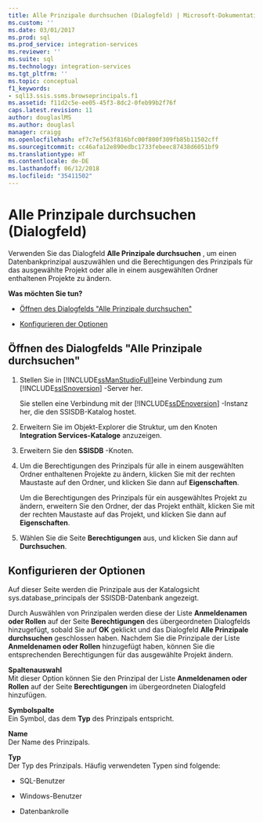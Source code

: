 ```yaml
---
title: Alle Prinzipale durchsuchen (Dialogfeld) | Microsoft-Dokumentation
ms.custom: ''
ms.date: 03/01/2017
ms.prod: sql
ms.prod_service: integration-services
ms.reviewer: ''
ms.suite: sql
ms.technology: integration-services
ms.tgt_pltfrm: ''
ms.topic: conceptual
f1_keywords:
- sql13.ssis.ssms.browseprincipals.f1
ms.assetid: f11d2c5e-ee05-45f3-8dc2-0feb99b2f76f
caps.latest.revision: 11
author: douglaslMS
ms.author: douglasl
manager: craigg
ms.openlocfilehash: ef7c7ef563f816bfc00f800f309fb85b11502cff
ms.sourcegitcommit: cc46afa12e890edbc1733febeec87438d6051bf9
ms.translationtype: HT
ms.contentlocale: de-DE
ms.lasthandoff: 06/12/2018
ms.locfileid: "35411502"
---
```

# <a name="browse-all-principals-dialog-box"></a>Alle Prinzipale durchsuchen (Dialogfeld)
  Verwenden Sie das Dialogfeld **Alle Prinzipale durchsuchen** , um einen Datenbankprinzipal auszuwählen und die Berechtigungen des Prinzipals für das ausgewählte Projekt oder alle in einem ausgewählten Ordner enthaltenen Projekte zu ändern.  
  
 **Was möchten Sie tun?**  
  
-   [Öffnen des Dialogfelds "Alle Prinzipale durchsuchen"](#open_dialog)  
  
-   [Konfigurieren der Optionen](#options)  
  
##  <a name="open_dialog"></a> Öffnen des Dialogfelds "Alle Prinzipale durchsuchen"  
  
1.  Stellen Sie in [!INCLUDE[ssManStudioFull](../../includes/ssmanstudiofull-md.md)]eine Verbindung zum [!INCLUDE[ssISnoversion](../../includes/ssisnoversion-md.md)] -Server her.  
  
     Sie stellen eine Verbindung mit der [!INCLUDE[ssDEnoversion](../../includes/ssdenoversion-md.md)] -Instanz her, die den SSISDB-Katalog hostet.  
  
2.  Erweitern Sie im Objekt-Explorer die Struktur, um den Knoten **Integration Services-Kataloge** anzuzeigen.  
  
3.  Erweitern Sie den **SSISDB** -Knoten.  
  
4.  Um die Berechtigungen des Prinzipals für alle in einem ausgewählten Ordner enthaltenen Projekte zu ändern, klicken Sie mit der rechten Maustaste auf den Ordner, und klicken Sie dann auf **Eigenschaften**.  
  
     Um die Berechtigungen des Prinzipals für ein ausgewähltes Projekt zu ändern, erweitern Sie den Ordner, der das Projekt enthält, klicken Sie mit der rechten Maustaste auf das Projekt, und klicken Sie dann auf **Eigenschaften**.  
  
5.  Wählen Sie die Seite **Berechtigungen** aus, und klicken Sie dann auf **Durchsuchen**.  
  
##  <a name="options"></a> Konfigurieren der Optionen  
 Auf dieser Seite werden die Prinzipale aus der Katalogsicht sys.database_principals der SSISDB-Datenbank angezeigt.  
  
 Durch Auswählen von Prinzipalen werden diese der Liste **Anmeldenamen oder Rollen** auf der Seite **Berechtigungen** des übergeordneten Dialogfelds hinzugefügt, sobald Sie auf **OK** geklickt und das Dialogfeld **Alle Prinzipale durchsuchen** geschlossen haben. Nachdem Sie die Prinzipale der Liste **Anmeldenamen oder Rollen** hinzugefügt haben, können Sie die entsprechenden Berechtigungen für das ausgewählte Projekt ändern.  
  
 **Spaltenauswahl**  
 Mit dieser Option können Sie den Prinzipal der Liste **Anmeldenamen oder Rollen** auf der Seite **Berechtigungen** im übergeordneten Dialogfeld hinzufügen.  
  
 **Symbolspalte**  
 Ein Symbol, das dem **Typ** des Prinzipals entspricht.  
  
 **Name**  
 Der Name des Prinzipals.  
  
 **Typ**  
 Der Typ des Prinzipals. Häufig verwendeten Typen sind folgende:  
  
-   SQL-Benutzer  
  
-   Windows-Benutzer  
  
-   Datenbankrolle  
  
  

